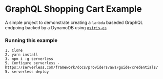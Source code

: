 # GraphQL Shopping Cart Example

A simple project to demonstrate creating a `lanbda` baseded GraphQL endpoing backed by a DynamoDB using [`osiris-es`](https://www.npmjs.com/package/osiris-es)

### Running this example
    1. Clone
    2. yarn install
    3. npm i -g serverless
    5. Configure serverless - https://serverless.com/framework/docs/providers/aws/guide/credentials/
    5. serverless deploy